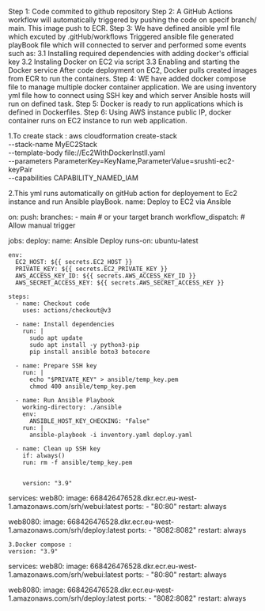 
Step 1: Code commited to github repository 
Step 2: A GitHub Actions workflow will automatically triggered by pushing the code on specif branch/ main.
        This image push to ECR.
Step 3: We have defined ansible yml file which excuted by .gitHub/workflows
 Triggered ansible file generated playBook file which will connected to server and performed some events such as:
 3.1 Installing required dependencies with adding docker's official key
 3.2 Instaling Docker on EC2 via script
 3.3 Enabling and starting the Docker service 
  After code deployment on EC2, Docker pulls created images from ECR to run the containers.
Step 4: WE have added docker compose file to manage multiple docker container application. We are using inventory yml file how    to connect using SSH key and which server Ansible hosts will run on defined task.
Step 5: Docker is ready to run applications which is defined in Dockerfiles.
Step 6: Using AWS instance public IP, docker container runs on EC2 instance to run web application.

1.To create stack :
aws cloudformation create-stack \
  --stack-name MyEC2Stack \
  --template-body file://Ec2WithDockerInstll.yaml \
  --parameters ParameterKey=KeyName,ParameterValue=srushti-ec2-keyPair \
  --capabilities CAPABILITY_NAMED_IAM

2.This yml runs automatically on gitHub action for deployement to Ec2 instance and run Ansible playBook.
name: Deploy to EC2 via Ansible

on:
  push:
    branches:
      - main  # or your target branch
  workflow_dispatch:  # Allow manual trigger

jobs:
  deploy:
    name: Ansible Deploy
    runs-on: ubuntu-latest

    env:
      EC2_HOST: ${{ secrets.EC2_HOST }}
      PRIVATE_KEY: ${{ secrets.EC2_PRIVATE_KEY }}
      AWS_ACCESS_KEY_ID: ${{ secrets.AWS_ACCESS_KEY_ID }}
      AWS_SECRET_ACCESS_KEY: ${{ secrets.AWS_SECRET_ACCESS_KEY }}

    steps:
      - name: Checkout code
        uses: actions/checkout@v3

      - name: Install dependencies
        run: |
          sudo apt update
          sudo apt install -y python3-pip
          pip install ansible boto3 botocore

      - name: Prepare SSH key
        run: |
          echo "$PRIVATE_KEY" > ansible/temp_key.pem 
          chmod 400 ansible/temp_key.pem

      - name: Run Ansible Playbook
        working-directory: ./ansible
        env:
          ANSIBLE_HOST_KEY_CHECKING: "False"
        run: |
          ansible-playbook -i inventory.yaml deploy.yaml

      - name: Clean up SSH key
        if: always()
        run: rm -f ansible/temp_key.pem


        version: "3.9"

services:
  web80:
    image: 668426476528.dkr.ecr.eu-west-1.amazonaws.com/srh/webui:latest
    ports:
      - "80:80"
    restart: always

  web8080:
    image: 668426476528.dkr.ecr.eu-west-1.amazonaws.com/srh/deploy:latest
    ports:
      - "8082:8082"
    restart: always


    3.Docker compose :
    version: "3.9"

services:
  web80:
    image: 668426476528.dkr.ecr.eu-west-1.amazonaws.com/srh/webui:latest
    ports:
      - "80:80"
    restart: always

  web8080:
    image: 668426476528.dkr.ecr.eu-west-1.amazonaws.com/srh/deploy:latest
    ports:
      - "8082:8082"
    restart: always